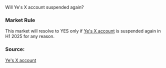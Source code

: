 Will Ye's X account suspended again?

### Market Rule

This market will resolve to YES only if [Ye's X account](https://x.com/kanyewest) is suspended again in H1 2025 for any reason.

### Source:

[Ye's X account](https://x.com/kanyewest)
